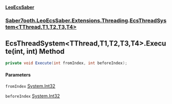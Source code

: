 #### [LeoEcsSaber](index.md 'index')
### [Saber7ooth.LeoEcsSaber.Extensions.Threading](Saber7ooth.LeoEcsSaber.Extensions.Threading.md 'Saber7ooth.LeoEcsSaber.Extensions.Threading').[EcsThreadSystem&lt;TThread,T1,T2,T3,T4&gt;](EcsThreadSystem_TThread,T1,T2,T3,T4_.md 'Saber7ooth.LeoEcsSaber.Extensions.Threading.EcsThreadSystem<TThread,T1,T2,T3,T4>')

## EcsThreadSystem<TThread,T1,T2,T3,T4>.Execute(int, int) Method

```csharp
private void Execute(int fromIndex, int beforeIndex);
```
#### Parameters

<a name='Saber7ooth.LeoEcsSaber.Extensions.Threading.EcsThreadSystem_TThread,T1,T2,T3,T4_.Execute(int,int).fromIndex'></a>

`fromIndex` [System.Int32](https://docs.microsoft.com/en-us/dotnet/api/System.Int32 'System.Int32')

<a name='Saber7ooth.LeoEcsSaber.Extensions.Threading.EcsThreadSystem_TThread,T1,T2,T3,T4_.Execute(int,int).beforeIndex'></a>

`beforeIndex` [System.Int32](https://docs.microsoft.com/en-us/dotnet/api/System.Int32 'System.Int32')